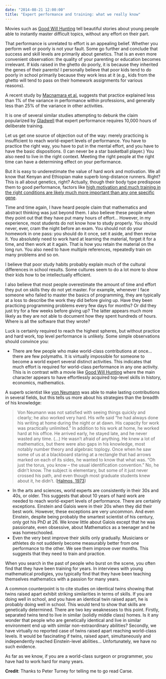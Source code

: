 ```yaml
---
date: "2014-08-21 12:00:00"
title: "Expert performance and training: what we really know"
---
```




Movies such as [Good Will Hunting](https://www.imdb.com/title/tt0119217/) tell beautiful stories about young people able to instantly master difficult topics, without any effort on their part.

That performance is unrelated to effort is an appealing belief. Whether you perform well or poorly is not your fault. Some go further and conclude that success and skill levels are primarily about genetics. That is an even more convenient observation: the quality of your parenting or education becomes irrelevant. If kids raised in the ghetto do poorly, it is because they inherited the genes of their parents! I personally believe that poor kids tend to do poorly in school primarily because they work less at it (e.g., kids from the ghetto will tend to pass on their homework assignments for various reasons).

A recent study by [Macnamara et al.](https://login.proxy.hil.unb.ca/login?url=http://pss.sagepub.com/content/25/8/1608.short) suggests that practice explained less than 1% of the variance in performance within professions, and generally less than 25% of the variance in other activities.

It is one of several similar studies attempting to debunk the claim popularized by [Gladwell](https://en.wikipedia.org/wiki/Outliers_(book)) that expert performance requires 10,000 hours of deliberate training.

Let us get one source of objection out of the way: merely practicing is insufficient to reach world-expert levels of performance. You have to practice the right way, you have to put in the mental effort, and you have to have the basic dispositions. (I can never be a star basketball player.) You also need to live in the right context. Meeting the right people at the right time can have a determining effect on your performance.

But it is easy to underestimate the value of hard work and motivation. We all know that Kenyan and Ethiopian make superb long-distance runners. Right? This is all about genetics, right? Actually, though their body type predispose them to good performance, factors like [high motivation and much training in the right conditions are likely much more important than any one specific gene](http://www.ncbi.nlm.nih.gov/pubmed/22634972).

Time and time again, I have heard people claim that mathematics and abstract thinking was just beyond them. I also believe these people when they point out that they have put many hours of effort&hellip; However, in my experience, most students do not know how to study properly. You should never, ever, cram the night before an exam. You should not do your homework in one pass: you should do it once, set it aside, and then revise it. You absolutely need to work hard at learning the material, forget it for a time, and then work at it again. That is how you retain the material on the long run. You also need to have multiple references, repeatedly train on many problems and so on.

I believe that poor study habits probably explain much of the cultural differences in school results. Some cultures seem to do a lot more to show their kids how to be intellectually efficient.

I also believe that most people overestimate the amount of time and effort they put on skills they do not yet master. For example, whenever I face someone who failed to master the basics of programming, they are typically at a loss to describe the work they did before giving up. Have they been practicing programming problems every few days for months? Or did they just try for a few weeks before giving up? The latter appears much more likely as they are not able to document how they spent hundreds of hours. Where is all the software that they wrote?

Luck is certainly required to reach the highest spheres, but without practice and hard work, top level performance is unlikely. Some simple observations should convince you:

- There are few people who make world-class contributions at once&hellip; there are few polymaths. It is virtually impossible for someone to become a world expert several distinct activities. This indicates that much effort is required for world-class performance in any one activity. This is in contrast with a movie like [Good Will Hunting](https://www.imdb.com/title/tt0119217/) where the main character appears to have effortlessly acquired top-level skills in history, economics, mathematics.

A superb scientist like [von Neumann](https://en.wikipedia.org/wiki/Von_Neumann) was able to make lasting contributions in several fields, but this tells us more about his strategies than the breadth of his knowledge:

> Von Neumann was not satisfied with seeing things quickly and clearly; he also worked very hard. His wife said &ldquo;he had always done his writing at home during the night or at dawn. His capacity for work was practically unlimited.&rdquo; In addition to his work at home, he worked hard at his office. He arrived early, he stayed late, and he never wasted any time. (&hellip;) He wasn&rsquo;t afraid of anything. He knew a lot of mathematics, but there were also gaps in his knowledge, most notably number theory and algebraic toplogy. Once when he saw some of us at a blackboard staring at a rectangle that had arrows marked on each of its sides, he wanted to know that what was. &ldquo;Oh just the torus, you know &#8211; the usual identification convention.&rdquo; No, he didn&rsquo;t know. The subject is elementary, but some of it just never crossed his path, and even though most graduate students knew about it, he didn&rsquo;t. ([Halmos, 1973](http://stepanov.lk.net/mnemo/legende.html))

- In the arts and sciences, world experts are consistently in their 30s and 40s, or older. This suggests that about 10 years of hard work are needed to reach world-expert levels of performance. There are certainly exceptions. Einstein and Galois were in their 20s when they did their best work. However, these exceptions are very uncommon. And even Einstein, despite being probably the smartest scientist of his century, only got his PhD at 26. We know little about Galois except that he was passionate, even obsessive, about Mathematics as a teenager and he was homeschooled.
- Even the very best improve their skills only gradually. Musicians or athletes do not suddenly become measurably better from one performance to the other. We see them improve over months. This suggests that they need to train and practice.

When you search in the past of people who burst on the scene, you often find that they have been training for years. In interviews with young mathematical prodigies, you typically find that they have been teaching themselves mathematics with a passion for many years.


A common counterpoint is to cite studies on identical twins showing that twins raised apart exhibit striking similarities in terms of skills. If you are doing well in school, and you have an identical twin raised apart, he is probably doing well in school. This would tend to show that skills are genetically determined. There are two key weaknesses to this point. Firstly, separated twins tend to live in similar (solidly middle class) homes. Is it any wonder that people who are genetically identical and live in similar environment end up with similar non-extraordinary abilities? Secondly, we have virtually no reported case of twins raised apart reaching world-class levels. It would be fascinating if twins, raised apart, simultaneously and independently reached Einstein-level abilities&hellip; Unfortunately, we have no such evidence.

As far as we know, if you are a world-class surgeon or programmer, you have had to work hard for many years.

__Credit__: Thanks to Peter Turney for telling me to go read Carse.

